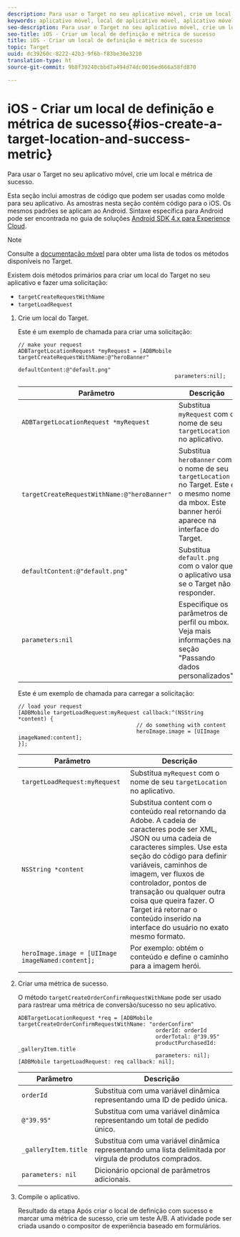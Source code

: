 ```yaml
---
description: Para usar o Target no seu aplicativo móvel, crie um local e métrica de sucesso.
keywords: aplicativo móvel, local de aplicativo móvel, aplicativo móvel target, métricas de sucesso no aplicativo móvel
seo-description: Para usar o Target no seu aplicativo móvel, crie um local e métrica de sucesso.
seo-title: iOS - Criar um local de definição e métrica de sucesso
title: iOS - Criar um local de definição e métrica de sucesso
topic: Target
uuid: dc39260c-8222-42b3-9f6b-f83be30e3210
translation-type: ht
source-git-commit: 9b8f39240cbbd7a494d74dc0016ed666a58fd870

---
```



# iOS - Criar um local de definição e métrica de sucesso{#ios-create-a-target-location-and-success-metric}

Para usar o Target no seu aplicativo móvel, crie um local e métrica de sucesso.

Esta seção inclui amostras de código que podem ser usadas como molde para seu aplicativo. As amostras nesta seção contém código para o iOS. Os mesmos padrões se aplicam ao Android. Sintaxe específica para Android pode ser encontrada no guia de soluções [Android SDK 4.x para Experience Cloud](https://marketing.adobe.com/resources/help/pt_BR/mobile/android/target_main.html).

>[!NOTE]
>
>Consulte a [documentação móvel](https://marketing.adobe.com/resources/help/pt_BR/mobile/ios/c_target_methods.html) para obter uma lista de todos os métodos disponíveis no Target.

Existem dois métodos primários para criar um local do Target no seu aplicativo e fazer uma solicitação:

* `targetCreateRequestWithName`
* `targetLoadRequest`

1. Crie um local do Target.

   Este é um exemplo de chamada para criar uma solicitação:

   ```
   // make your request 
   ADBTargetLocationRequest *myRequest = [ADBMobile targetCreateRequestWithName:@"heroBanner" 
                                                    defaultContent:@"default.png" 
                                                    parameters:nil];
   ```

   | Parâmetro | Descrição |
   |---|---|
   | `ADBTargetLocationRequest *myRequest` | Substitua `myRequest` com o nome de seu `targetLocation` no aplicativo. |
   | `targetCreateRequestWithName:@"heroBanner"` | Substitua `heroBanner` com o nome de seu `targetLocation` no Target. Este é o mesmo nome da mbox. Este banner herói aparece na interface do Target. |
   | `defaultContent:@"default.png"` | Substitua `default.png` com o valor que o aplicativo usa se o Target não responder. |
   | `parameters:nil` | Especifique os parâmetros de perfil ou mbox. Veja mais informações na seção &quot;Passando dados personalizados&quot;. |

   Este é um exemplo de chamada para carregar a solicitação:

   ```
   // load your request 
   [ADBMobile targetLoadRequest:myRequest callback:^(NSString *content) { 
                                        // do something with content 
                                        heroImage.image = [UIImage imageNamed:content]; 
   }];
   ```

   | Parâmetro | Descrição |
   |---|---|
   | `targetLoadRequest:myRequest` | Substitua `myRequest` com o nome de seu `targetLocation` no aplicativo. |
   | `NSString *content` | Substitua content com o conteúdo real retornando da Adobe. A cadeia de caracteres pode ser XML, JSON ou uma cadeia de caracteres simples. Use esta seção do código para definir variáveis, caminhos de imagem, ver fluxos de controlador, pontos de transação ou qualquer outra coisa que queira fazer. O Target irá retornar o conteúdo inserido na interface do usuário no exato mesmo formato. |
   | `heroImage.image = [UIImage imageNamed:content];` | Por exemplo: obtém o conteúdo e define o caminho para a imagem herói. |

1. Criar uma métrica de sucesso.

   O método `targetCreateOrderConfirmRequestWithName` pode ser usado para rastrear uma métrica de conversão/sucesso no seu aplicativo.

   ```
   ADBTargetLocationRequest *req = [ADBMobile targetCreateOrderConfirmRequestWithName: "orderConfirm" 
                                              orderId: orderId 
                                              orderTotal: @"39.95" 
                                              productPurchasedId: _galleryItem.title 
                                              parameters: nil]; 
   [ADBMobile targetLoadRequest: req callback: nil];
   ```

   | Parâmetro | Descrição |
   |---|---|
   | `orderId` | Substitua com uma variável dinâmica representando uma ID de pedido única. |
   | `@"39.95"` | Substitua com uma variável dinâmica representando um total de pedido único. |
   | `_galleryItem.title` | Substitua com uma variável dinâmica representando uma lista delimitada por vírgula de produtos comprados. |
   | `parameters: nil` | Dicionário opcional de parâmetros adicionais. |

1. Compile o aplicativo.

   Resultado da etapa Após criar o local de definição com sucesso e marcar uma métrica de sucesso, crie um teste A/B. A atividade pode ser criada usando o compositor de experiência baseado em formulários.
